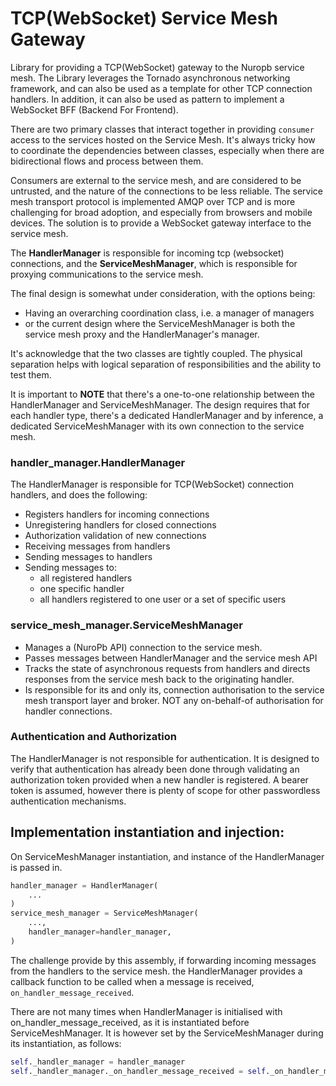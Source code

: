 # TCP(WebSocket) Service Mesh Gateway

Library for providing a TCP(WebSocket) gateway to the Nuropb service mesh. The
Library leverages the Tornado asynchronous networking framework, and can 
also be used as a template for other TCP connection handlers. In addition, it
can also be used as pattern to implement a WebSocket BFF (Backend For Frontend).

There are two primary classes that interact together in providing `consumer` access
to the services hosted on the Service Mesh. It's always tricky how to coordinate the 
dependencies between classes, especially when there are bidirectional flows and 
process between them.

Consumers are external to the service mesh, and are considered to be untrusted,
and the nature of the connections to be less reliable. The service mesh transport 
protocol is implemented AMQP over TCP and is more challenging for broad adoption,
and especially from browsers and mobile devices. The solution is to provide a 
WebSocket gateway interface to the service mesh.

The **HandlerManager** is responsible for incoming tcp (websocket) connections, and the 
**ServiceMeshManager**, which is responsible for proxying communications to the service 
mesh.

The final design is somewhat under consideration, with the options being:
* Having an overarching coordination class, i.e. a manager of managers
* or the current design where the ServiceMeshManager is both the service mesh proxy
  and the HandlerManager's manager.

It's acknowledge that the two classes are tightly coupled. The physical separation
helps with logical separation of responsibilities and the ability to test them.

It is important to **NOTE** that there's a one-to-one relationship between the
HandlerManager and ServiceMeshManager. The design requires that for each handler
type, there's a dedicated HandlerManager and by inference, a dedicated
ServiceMeshManager with its own connection to the service mesh.

### handler_manager.HandlerManager
The HandlerManager is responsible for TCP(WebSocket) connection handlers, and does 
the following:
* Registers handlers for incoming connections
* Unregistering handlers for closed connections
* Authorization validation of new connections
* Receiving messages from handlers
* Sending messages to handlers
* Sending messages to:
  * all registered handlers
  * one specific handler
  * all handlers registered to one user or a set of specific users

### service_mesh_manager.ServiceMeshManager
* Manages a (NuroPb API) connection to the service mesh.
* Passes messages between HandlerManager and the service mesh API
* Tracks the state of asynchronous requests from handlers and directs responses
  from the service mesh back to the originating handler.
* Is responsible for its and only its, connection authorisation to the service mesh
  transport layer and broker. NOT any on-behalf-of authorisation for handler
  connections.

### Authentication and Authorization

The HandlerManager is not responsible for authentication. It is designed to verify
that authentication has already been done through validating an authorization token 
provided when a new handler is registered. A bearer token is assumed, however there
is plenty of scope for other passwordless authentication mechanisms.

## Implementation instantiation and injection:

On ServiceMeshManager instantiation, and instance of the HandlerManager is passed in.
```python
handler_manager = HandlerManager(
    ...
)
service_mesh_manager = ServiceMeshManager(
    ...,
    handler_manager=handler_manager,
)
```

The challenge provide by this assembly, if forwarding incoming messages from the handlers
to the service mesh. the HandlerManager provides a callback function to be called when
a message is received, `on_handler_message_received`.

There are not many times when HandlerManager is initialised with on_handler_message_received, 
as it is instantiated before ServiceMeshManager. It is however set by the ServiceMeshManager
during its instantiation, as follows:
```python
self._handler_manager = handler_manager
self._handler_manager._on_handler_message_received = self._on_handler_message_received
```
